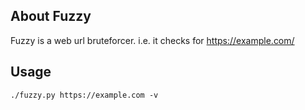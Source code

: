 ## About Fuzzy

Fuzzy is a web url bruteforcer. i.e. it checks for https://example.com/<file>

## Usage

```
./fuzzy.py https://example.com -v
```
